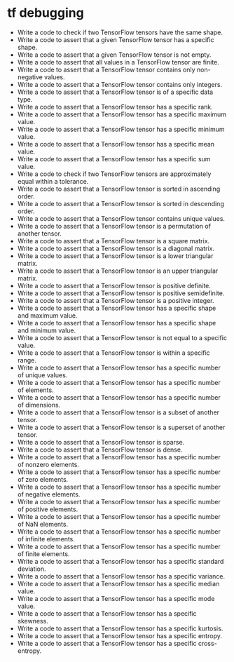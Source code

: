 # tf debugging

- Write a code to check if two TensorFlow tensors have the same shape.
- Write a code to assert that a given TensorFlow tensor has a specific shape.
- Write a code to assert that a given TensorFlow tensor is not empty.
- Write a code to assert that all values in a TensorFlow tensor are finite.
- Write a code to assert that a TensorFlow tensor contains only non-negative values.
- Write a code to assert that a TensorFlow tensor contains only integers.
- Write a code to assert that a TensorFlow tensor is of a specific data type.
- Write a code to assert that a TensorFlow tensor has a specific rank.
- Write a code to assert that a TensorFlow tensor has a specific maximum value.
- Write a code to assert that a TensorFlow tensor has a specific minimum value.
- Write a code to assert that a TensorFlow tensor has a specific mean value.
- Write a code to assert that a TensorFlow tensor has a specific sum value.
- Write a code to check if two TensorFlow tensors are approximately equal within a tolerance.
- Write a code to assert that a TensorFlow tensor is sorted in ascending order.
- Write a code to assert that a TensorFlow tensor is sorted in descending order.
- Write a code to assert that a TensorFlow tensor contains unique values.
- Write a code to assert that a TensorFlow tensor is a permutation of another tensor.
- Write a code to assert that a TensorFlow tensor is a square matrix.
- Write a code to assert that a TensorFlow tensor is a diagonal matrix.
- Write a code to assert that a TensorFlow tensor is a lower triangular matrix.
- Write a code to assert that a TensorFlow tensor is an upper triangular matrix.
- Write a code to assert that a TensorFlow tensor is positive definite.
- Write a code to assert that a TensorFlow tensor is positive semidefinite.
- Write a code to assert that a TensorFlow tensor is a positive integer.
- Write a code to assert that a TensorFlow tensor has a specific shape and maximum value.
- Write a code to assert that a TensorFlow tensor has a specific shape and minimum value.
- Write a code to assert that a TensorFlow tensor is not equal to a specific value.
- Write a code to assert that a TensorFlow tensor is within a specific range.
- Write a code to assert that a TensorFlow tensor has a specific number of unique values.
- Write a code to assert that a TensorFlow tensor has a specific number of elements.
- Write a code to assert that a TensorFlow tensor has a specific number of dimensions.
- Write a code to assert that a TensorFlow tensor is a subset of another tensor.
- Write a code to assert that a TensorFlow tensor is a superset of another tensor.
- Write a code to assert that a TensorFlow tensor is sparse.
- Write a code to assert that a TensorFlow tensor is dense.
- Write a code to assert that a TensorFlow tensor has a specific number of nonzero elements.
- Write a code to assert that a TensorFlow tensor has a specific number of zero elements.
- Write a code to assert that a TensorFlow tensor has a specific number of negative elements.
- Write a code to assert that a TensorFlow tensor has a specific number of positive elements.
- Write a code to assert that a TensorFlow tensor has a specific number of NaN elements.
- Write a code to assert that a TensorFlow tensor has a specific number of infinite elements.
- Write a code to assert that a TensorFlow tensor has a specific number of finite elements.
- Write a code to assert that a TensorFlow tensor has a specific standard deviation.
- Write a code to assert that a TensorFlow tensor has a specific variance.
- Write a code to assert that a TensorFlow tensor has a specific median value.
- Write a code to assert that a TensorFlow tensor has a specific mode value.
- Write a code to assert that a TensorFlow tensor has a specific skewness.
- Write a code to assert that a TensorFlow tensor has a specific kurtosis.
- Write a code to assert that a TensorFlow tensor has a specific entropy.
- Write a code to assert that a TensorFlow tensor has a specific cross-entropy.